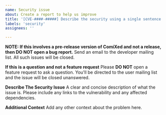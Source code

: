 ```yaml
---
name: Security issue
about: Create a report to help us improve
title: '[CVE-####-#####] Describe the security using a single sentence'
labels: 'security'
assignees: ''

---
```


**NOTE: If this involves a pre-release version of ComiXed and not a release, then DO NOT open a bug report.**
Send an email to the developer mailing list. All such issues will be closed.

**If this is a question and not a feature request**
Please **DO NOT** open a feature request to ask a question. You'll be directed to the user mailing list and the issue will be closed unanswered.

**Describe The Security Issue**
A clear and concise description of what the issue is. Please include any links to the vulnerability and any affected dependencies.

**Additional Context**
Add any other context about the problem here.
